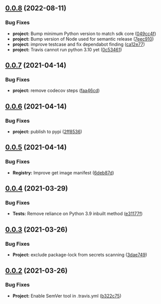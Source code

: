 ## [0.0.8](https://github.com/IBM/container-registry-python-sdk/compare/v0.0.7...v0.0.8) (2022-08-11)


### Bug Fixes

* **project:** Bump minimum Python version to match sdk core ([049cc4f](https://github.com/IBM/container-registry-python-sdk/commit/049cc4fb70ced258ab02ddb77a1b0ca0ea6193f3))
* **project:** Bump version of Node used for semantic release ([7eec910](https://github.com/IBM/container-registry-python-sdk/commit/7eec910e5d0f75010a8ef27edf86a0f0742cc402))
* **project:** improve testcase and fix dependabot finding ([ca12e77](https://github.com/IBM/container-registry-python-sdk/commit/ca12e7739cae07f491038e60aa72ce8a2672267e))
* **project:** Travis cannot run python 3.10 yet ([0c53461](https://github.com/IBM/container-registry-python-sdk/commit/0c534613b24c0b26fe6909b99078fbc8a4f433c9))

## [0.0.7](https://github.com/IBM/container-registry-python-sdk/compare/v0.0.6...v0.0.7) (2021-04-14)


### Bug Fixes

* **project:** remove codecov steps ([faa46cd](https://github.com/IBM/container-registry-python-sdk/commit/faa46cd215eaae4952cbd61296d9c8c3d122a502))

## [0.0.6](https://github.com/IBM/container-registry-python-sdk/compare/v0.0.5...v0.0.6) (2021-04-14)


### Bug Fixes

* **project:** publish to pypi ([2ff8536](https://github.com/IBM/container-registry-python-sdk/commit/2ff8536bc701196fc5f253cb549e6010156128d9))

## [0.0.5](https://github.com/IBM/container-registry-python-sdk/compare/v0.0.4...v0.0.5) (2021-04-14)


### Bug Fixes

* **Registry:** Improve get image manifest ([6deb87d](https://github.com/IBM/container-registry-python-sdk/commit/6deb87d4ac80d8148e8cad08fef519eb0247093d))

## [0.0.4](https://github.com/IBM/container-registry-python-sdk/compare/v0.0.3...v0.0.4) (2021-03-29)


### Bug Fixes

* **Tests:** Remove reliance on Python 3.9 inbuilt method ([e31177f](https://github.com/IBM/container-registry-python-sdk/commit/e31177f0277f8f897825f283fdf4cafaabad1ef9))

## [0.0.3](https://github.com/IBM/container-registry-python-sdk/compare/v0.0.2...v0.0.3) (2021-03-26)


### Bug Fixes

* **Project:** exclude package-lock from secrets scanning ([3dae749](https://github.com/IBM/container-registry-python-sdk/commit/3dae7493730e41b673ecd6c9de4f571ec233a91f))

## [0.0.2](https://github.com/IBM/container-registry-python-sdk/compare/v0.0.1...v0.0.2) (2021-03-26)


### Bug Fixes

* **Project:** Enable SemVer tool in .travis.yml ([b322c75](https://github.com/IBM/container-registry-python-sdk/commit/b322c755fb5822f3feca6c52514398a5c07431e2))
